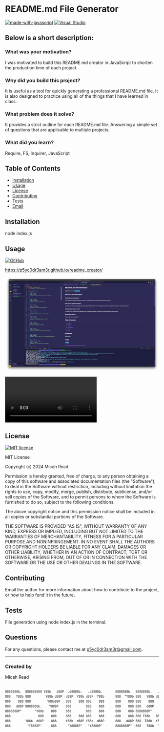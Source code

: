 # README.md File Generator

[![made-with-javascript](https://img.shields.io/badge/Made%20with-JavaScript-1f425f.svg)](https://www.javascript.com)
[![Visual Studio](https://badgen.net/badge/icon/visualstudio?icon=visualstudio&label)](https://visualstudio.microsoft.com)

## Below is a short description:

### What was your motivation?
I was motivated to build this README.md creator in JavaScript to shorten the production time of each project.

### Why did you build this project?
It is useful as a tool for quickly generating a professional README.md file. It is also designed to practice using all of the things that I have learned in class.

### What problem does it solve?
It provides a strict outline for each README.md file. Answering a simple set of questions that are applicable to multiple projects.

### What did you learn?
Require, FS, Inquirer, JavaScript

## Table of Contents

- [Installation](#installation)
- [Usage](#usage)
- [License](#license)
- [Contributing](#contributing)
- [Tests](#tests)
- [Email](#email)

## Installation
node index.js

## Usage

[![GitHub](https://badgen.net/badge/icon/github?icon=github&label)](https://github.com)

https://p5yc0dr3am3r.github.io/readme_creator/

![Screenshot of the project](./Screenshot.png)

<video src="./Sequence_1.MP4" controls></video>

## License
[![MIT license](https://img.shields.io/badge/License-MIT-blue.svg)](https://lbesson.mit-license.org/)

MIT License

Copyright (c) 2024 Micah Read

Permission is hereby granted, free of charge, to any person obtaining a copy
of this software and associated documentation files (the "Software"), to deal
in the Software without restriction, including without limitation the rights
to use, copy, modify, merge, publish, distribute, sublicense, and/or sell
copies of the Software, and to permit persons to whom the Software is
furnished to do so, subject to the following conditions:

The above copyright notice and this permission notice shall be included in all
copies or substantial portions of the Software.

THE SOFTWARE IS PROVIDED "AS IS", WITHOUT WARRANTY OF ANY KIND, EXPRESS OR
IMPLIED, INCLUDING BUT NOT LIMITED TO THE WARRANTIES OF MERCHANTABILITY,
FITNESS FOR A PARTICULAR PURPOSE AND NONINFRINGEMENT. IN NO EVENT SHALL THE
AUTHORS OR COPYRIGHT HOLDERS BE LIABLE FOR ANY CLAIM, DAMAGES OR OTHER
LIABILITY, WHETHER IN AN ACTION OF CONTRACT, TORT OR OTHERWISE, ARISING FROM,
OUT OF OR IN CONNECTION WITH THE SOFTWARE OR THE USE OR OTHER DEALINGS IN THE
SOFTWARE.


## Contributing
Email the author for more information about how to contribute to the project, or how to help fund it in the future.

## Tests
File generation using node index.js in the terminal.

## Questions
For any questions, please contact me at [p5yc0dr3am3r@gmail.com](mailto:p5yc0dr3am3r@gmail.com).

---

### Created by
Micah Read

<pre><font size="1">
8888888b.  888888888 Y88b   d88P  .d8888b.   .d8888b.       8888888b.  8888888b.   .d8888b.         d8888 888b     d888  .d8888b.  8888888b.  
888   Y88b 888        Y88b d88P  d88P  Y88b d88P  Y88b      888  "Y88b 888   Y88b d88P  Y88b       d88888 8888b   d8888 d88P  Y88b 888   Y88b 
888    888 888         Y88o88P   888    888 888    888      888    888 888    888      .d88P      d88P888 88888b.d88888      .d88P 888    888 
888   d88P 8888888b.    Y888P    888        888    888      888    888 888   d88P     8888"      d88P 888 888Y88888P888     8888"  888   d88P 
8888888P"       "Y88b    888     888        888    888      888    888 8888888P"       "Y8b.    d88P  888 888 Y888P 888      "Y8b. 8888888P"  
888               888    888     888    888 888    888      888    888 888 T88b   888    888   d88P   888 888  Y8P  888 888    888 888 T88b   
888        Y88b  d88P    888     Y88b  d88P Y88b  d88P      888  .d88P 888  T88b  Y88b  d88P  d8888888888 888   "   888 Y88b  d88P 888  T88b  
888         "Y8888P"     888      "Y8888P"   "Y8888P"       8888888P"  888   T88b  "Y8888P"  d88P     888 888       888  "Y8888P"  888   T88b 
</font></pre>